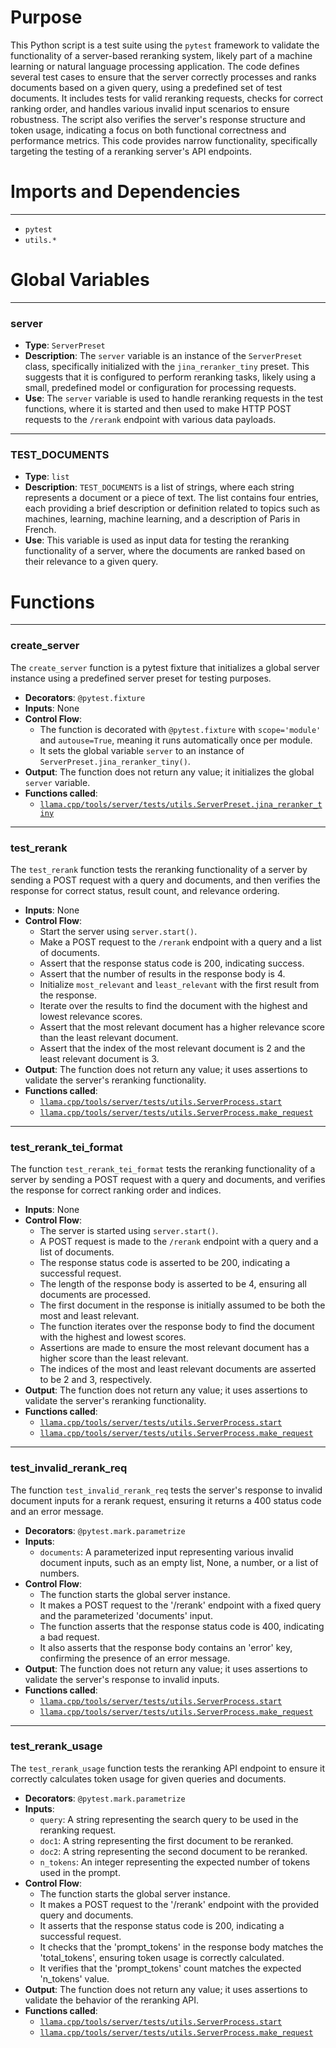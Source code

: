 # Purpose
This Python script is a test suite using the `pytest` framework to validate the functionality of a server-based reranking system, likely part of a machine learning or natural language processing application. The code defines several test cases to ensure that the server correctly processes and ranks documents based on a given query, using a predefined set of test documents. It includes tests for valid reranking requests, checks for correct ranking order, and handles various invalid input scenarios to ensure robustness. The script also verifies the server's response structure and token usage, indicating a focus on both functional correctness and performance metrics. This code provides narrow functionality, specifically targeting the testing of a reranking server's API endpoints.
# Imports and Dependencies

---
- `pytest`
- `utils.*`


# Global Variables

---
### server
- **Type**: `ServerPreset`
- **Description**: The `server` variable is an instance of the `ServerPreset` class, specifically initialized with the `jina_reranker_tiny` preset. This suggests that it is configured to perform reranking tasks, likely using a small, predefined model or configuration for processing requests.
- **Use**: The `server` variable is used to handle reranking requests in the test functions, where it is started and then used to make HTTP POST requests to the `/rerank` endpoint with various data payloads.


---
### TEST\_DOCUMENTS
- **Type**: `list`
- **Description**: `TEST_DOCUMENTS` is a list of strings, where each string represents a document or a piece of text. The list contains four entries, each providing a brief description or definition related to topics such as machines, learning, machine learning, and a description of Paris in French.
- **Use**: This variable is used as input data for testing the reranking functionality of a server, where the documents are ranked based on their relevance to a given query.


# Functions

---
### create\_server<!-- {{#callable:llama.cpp/tools/server/tests/unit/test_rerank.create_server}} -->
The `create_server` function is a pytest fixture that initializes a global server instance using a predefined server preset for testing purposes.
- **Decorators**: `@pytest.fixture`
- **Inputs**: None
- **Control Flow**:
    - The function is decorated with `@pytest.fixture` with `scope='module'` and `autouse=True`, meaning it runs automatically once per module.
    - It sets the global variable `server` to an instance of `ServerPreset.jina_reranker_tiny()`.
- **Output**: The function does not return any value; it initializes the global `server` variable.
- **Functions called**:
    - [`llama.cpp/tools/server/tests/utils.ServerPreset.jina_reranker_tiny`](../utils.py.driver.md#ServerPresetjina_reranker_tiny)


---
### test\_rerank<!-- {{#callable:llama.cpp/tools/server/tests/unit/test_rerank.test_rerank}} -->
The `test_rerank` function tests the reranking functionality of a server by sending a POST request with a query and documents, and then verifies the response for correct status, result count, and relevance ordering.
- **Inputs**: None
- **Control Flow**:
    - Start the server using `server.start()`.
    - Make a POST request to the `/rerank` endpoint with a query and a list of documents.
    - Assert that the response status code is 200, indicating success.
    - Assert that the number of results in the response body is 4.
    - Initialize `most_relevant` and `least_relevant` with the first result from the response.
    - Iterate over the results to find the document with the highest and lowest relevance scores.
    - Assert that the most relevant document has a higher relevance score than the least relevant document.
    - Assert that the index of the most relevant document is 2 and the least relevant document is 3.
- **Output**: The function does not return any value; it uses assertions to validate the server's reranking functionality.
- **Functions called**:
    - [`llama.cpp/tools/server/tests/utils.ServerProcess.start`](../utils.py.driver.md#ServerProcessstart)
    - [`llama.cpp/tools/server/tests/utils.ServerProcess.make_request`](../utils.py.driver.md#ServerProcessmake_request)


---
### test\_rerank\_tei\_format<!-- {{#callable:llama.cpp/tools/server/tests/unit/test_rerank.test_rerank_tei_format}} -->
The function `test_rerank_tei_format` tests the reranking functionality of a server by sending a POST request with a query and documents, and verifies the response for correct ranking order and indices.
- **Inputs**: None
- **Control Flow**:
    - The server is started using `server.start()`.
    - A POST request is made to the `/rerank` endpoint with a query and a list of documents.
    - The response status code is asserted to be 200, indicating a successful request.
    - The length of the response body is asserted to be 4, ensuring all documents are processed.
    - The first document in the response is initially assumed to be both the most and least relevant.
    - The function iterates over the response body to find the document with the highest and lowest scores.
    - Assertions are made to ensure the most relevant document has a higher score than the least relevant.
    - The indices of the most and least relevant documents are asserted to be 2 and 3, respectively.
- **Output**: The function does not return any value; it uses assertions to validate the server's reranking functionality.
- **Functions called**:
    - [`llama.cpp/tools/server/tests/utils.ServerProcess.start`](../utils.py.driver.md#ServerProcessstart)
    - [`llama.cpp/tools/server/tests/utils.ServerProcess.make_request`](../utils.py.driver.md#ServerProcessmake_request)


---
### test\_invalid\_rerank\_req<!-- {{#callable:llama.cpp/tools/server/tests/unit/test_rerank.test_invalid_rerank_req}} -->
The function `test_invalid_rerank_req` tests the server's response to invalid document inputs for a rerank request, ensuring it returns a 400 status code and an error message.
- **Decorators**: `@pytest.mark.parametrize`
- **Inputs**:
    - `documents`: A parameterized input representing various invalid document inputs, such as an empty list, None, a number, or a list of numbers.
- **Control Flow**:
    - The function starts the global server instance.
    - It makes a POST request to the '/rerank' endpoint with a fixed query and the parameterized 'documents' input.
    - The function asserts that the response status code is 400, indicating a bad request.
    - It also asserts that the response body contains an 'error' key, confirming the presence of an error message.
- **Output**: The function does not return any value; it uses assertions to validate the server's response to invalid inputs.
- **Functions called**:
    - [`llama.cpp/tools/server/tests/utils.ServerProcess.start`](../utils.py.driver.md#ServerProcessstart)
    - [`llama.cpp/tools/server/tests/utils.ServerProcess.make_request`](../utils.py.driver.md#ServerProcessmake_request)


---
### test\_rerank\_usage<!-- {{#callable:llama.cpp/tools/server/tests/unit/test_rerank.test_rerank_usage}} -->
The `test_rerank_usage` function tests the reranking API endpoint to ensure it correctly calculates token usage for given queries and documents.
- **Decorators**: `@pytest.mark.parametrize`
- **Inputs**:
    - `query`: A string representing the search query to be used in the reranking request.
    - `doc1`: A string representing the first document to be reranked.
    - `doc2`: A string representing the second document to be reranked.
    - `n_tokens`: An integer representing the expected number of tokens used in the prompt.
- **Control Flow**:
    - The function starts the global server instance.
    - It makes a POST request to the '/rerank' endpoint with the provided query and documents.
    - It asserts that the response status code is 200, indicating a successful request.
    - It checks that the 'prompt_tokens' in the response body matches the 'total_tokens', ensuring token usage is correctly calculated.
    - It verifies that the 'prompt_tokens' count matches the expected 'n_tokens' value.
- **Output**: The function does not return any value; it uses assertions to validate the behavior of the reranking API.
- **Functions called**:
    - [`llama.cpp/tools/server/tests/utils.ServerProcess.start`](../utils.py.driver.md#ServerProcessstart)
    - [`llama.cpp/tools/server/tests/utils.ServerProcess.make_request`](../utils.py.driver.md#ServerProcessmake_request)


